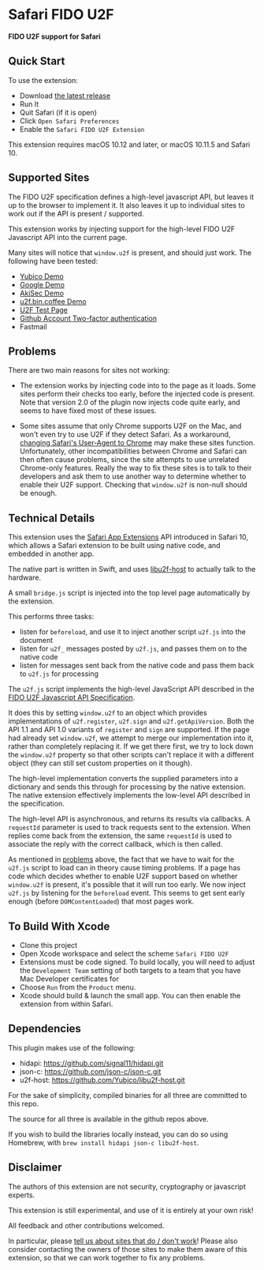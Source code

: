 # Safari FIDO U2F

**FIDO U2F support for Safari**

## Quick Start

To use the extension:

- Download [the latest release](https://github.com/Safari-FIDO-U2F/Safari-FIDO-U2F/releases)
- Run It
- Quit Safari (if it is open)
- Click `Open Safari Preferences`
- Enable the `Safari FIDO U2F Extension`

This extension requires macOS 10.12 and later, or macOS 10.11.5 and Safari 10.

## Supported Sites

The FIDO U2F specification defines a high-level javascript API, but leaves it up to the browser to implement it. It also leaves it up to individual sites
to work out if the API is present / supported.

This extension works by injecting support for the high-level FIDO U2F Javascript API into the current page.

Many sites will notice that `window.u2f` is present, and should just work. The following have been tested:

- [Yubico Demo](https://demo.yubico.com/u2f)
- [Google Demo](https://crxjs-dot-u2fdemo.appspot.com)
- [AkiSec Demo](https://akisec.com/demo/)
- [u2f.bin.coffee Demo](https://u2f.bin.coffee)
- [U2F Test Page](https://alexander.sagen.me/u2f-test-page/)
- [Github Account Two-factor authentication](https://help.github.com/articles/configuring-two-factor-authentication-via-fido-u2f/)
- Fastmail

## Problems

There are two main reasons for sites not working:

- The extension works by injecting code into to the page as it loads. Some sites perform their checks too early, before the injected code is present. Note that version 2.0 of the plugin now injects code quite early, and seems to have fixed most of these issues. 

- Some sites assume that only Chrome supports U2F on the Mac, and won't even try to use U2F if they detect Safari. As a workaround, [changing Safari's User-Agent to Chrome](http://www.howtogeek.com/211961/how-to-change-safaris-user-agent-in-os-x/) may make these sites function. Unfortunately, other incompatibilities between Chrome and Safari can then often cause problems, since the site attempts to use unrelated Chrome-only features. Really the way to fix these sites is to talk to their developers and ask them to use another way to determine whether to enable their U2F support. Checking that `window.u2f` is non-null should be enough. 


## Technical Details

This extension uses the [Safari App Extensions](https://developer.apple.com/library/prerelease/content/documentation/NetworkingInternetWeb/Conceptual/SafariAppExtension_PG/index.html#//apple_ref/doc/uid/TP40017319-CH15-SW1) API introduced in Safari 10, which allows a Safari extension to be built using native code, and embedded in another app.

The native part is written in Swift, and uses [libu2f-host](https://github.com/Yubico/libu2f-host) to actually talk to the hardware.

A small `bridge.js` script is injected into the top level page automatically by the extension.

This performs three tasks:
- listen for `beforeload`, and use it to inject another script `u2f.js` into the document
- listen for `u2f_` messages posted by `u2f.js`, and passes them on to the native code
- listen for messages sent back from the native code and pass them back to `u2f.js` for processing

The `u2f.js` script implements the high-level JavaScript API described in the [FIDO U2F Javascript API Specification](https://fidoalliance.org/specs/fido-u2f-v1.0-nfc-bt-amendment-20150514/fido-u2f-javascript-api.html). 

It does this by setting `window.u2f` to an object which provides implementations of `u2f.register`,  `u2f.sign` and `u2f.getApiVersion`. Both the API 1.1 and API 1.0 variants of `register` and `sign` are supported. If the page had already set `window.u2f`, we attempt to merge our implementation into it, rather than completely replacing it. If we get there first, we try to lock down the `window.u2f` property so that other scripts can't replace it with a different object (they can still set custom properties on it though).
 
The high-level implementation converts the supplied parameters into a dictionary and sends this through for processing by the native extension. The native extension effectively implements the low-level API described in the specification.

The high-level API is asynchronous, and returns its results via callbacks. A `requestId` parameter is used to track requests sent to the extension. When replies come back from the extension, the same `requestId` is used to associate the reply with the correct callback, which is then called.  

As mentioned in [problems](#problems) above, the fact that we have to wait for the `u2f.js` script to load can in theory cause timing problems. If a page has code which decides whether to enable U2F support based on whether `window.u2f` is present, it's possible that it will run too early. We now inject `u2f.js` by listening for the `beforeload` event. This seems to get sent early enough (before `DOMContentLoaded`) that most pages work. 

## To Build With Xcode

- Clone this project
- Open Xcode workspace and select the scheme `Safari FIDO U2F`
- Extensions must be code signed. To build locally, you will need to adjust the `Development Team` setting of both targets to a team that you have Mac Developer certificates for
- Choose `Run` from the `Product` menu.
- Xcode should build & launch the small app. You can then enable the extension from within Safari.

## Dependencies

This plugin makes use of the following:

- hidapi: https://github.com/signal11/hidapi.git
- json-c: https://github.com/json-c/json-c.git
- u2f-host: https://github.com/Yubico/libu2f-host.git

For the sake of simplicity, compiled binaries for all three are committed to this repo.

The source for all three is available in the github repos above.

If you wish to build the libraries locally instead, you can do so using Homebrew, with `brew install hidapi json-c libu2f-host`.

## Disclaimer

The authors of this extension are not security, cryptography or javascript experts.

This extension is still experimental, and use of it is entirely at your own risk!

All feedback and other contributions welcomed.

In particular, please [tell us about sites that do / don't work](https://github.com/Safari-FIDO-U2F/Safari-FIDO-U2F/issues)! Please also consider contacting the owners of those sites to make them aware of this extension, so that we can work together to fix any problems.
